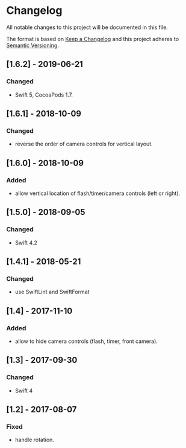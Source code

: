 # Changelog
All notable changes to this project will be documented in this file.

The format is based on [Keep a Changelog](http://keepachangelog.com/en/1.0.0/)
and this project adheres to [Semantic Versioning](http://semver.org/spec/v2.0.0.html).

## [1.6.2] - 2019-06-21

### Changed
- Swift 5, CocoaPods 1.7.

## [1.6.1] - 2018-10-09

### Changed
- reverse the order of camera controls for vertical layout.

## [1.6.0] - 2018-10-09

### Added
- allow vertical location of flash/timer/camera controls (left or right).

## [1.5.0] - 2018-09-05

### Changed
- Swift 4.2

## [1.4.1] - 2018-05-21

### Changed
- use SwiftLint and SwiftFormat

## [1.4] - 2017-11-10

### Added
- allow to hide camera controls (flash, timer, front camera).

## [1.3] - 2017-09-30

### Changed
- Swift 4

## [1.2] - 2017-08-07

### Fixed
- handle rotation.
